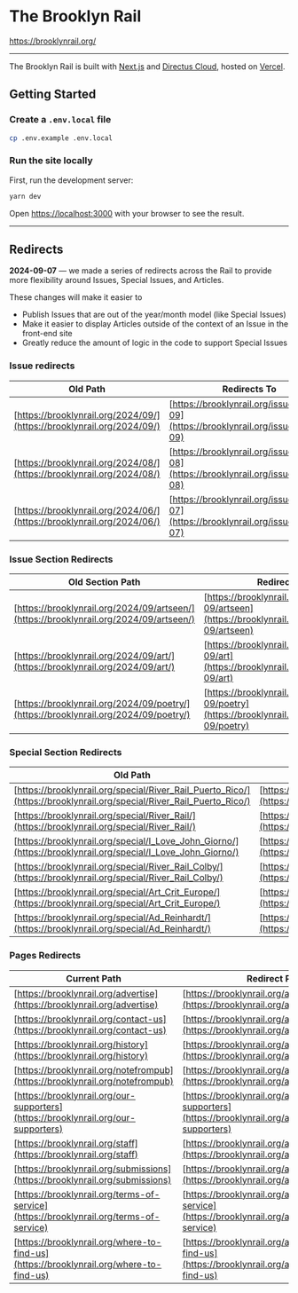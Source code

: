 # The Brooklyn Rail

https://brooklynrail.org/

---

The Brooklyn Rail is built with [Next.js](https://nextjs.org/) and [Directus Cloud](https://directus.io/), hosted on [Vercel](https://vercel.com/).

## Getting Started

### Create a `.env.local` file

```bash
cp .env.example .env.local
```

### Run the site locally

First, run the development server:

```bash
yarn dev
```

Open [https://localhost:3000](https://localhost:3000) with your browser to see the result.

---

## Redirects

**2024-09-07** — we made a series of redirects across the Rail to provide more flexibility around Issues, Special Issues, and Articles.

These changes will make it easier to

- Publish Issues that are out of the year/month model (like Special Issues)
- Make it easier to display Articles outside of the context of an Issue in the front-end site
- Greatly reduce the amount of logic in the code to support Special Issues

### Issue redirects

| Old Path                                                               | Redirects To                                                                       |
| ---------------------------------------------------------------------- | ---------------------------------------------------------------------------------- |
| [https://brooklynrail.org/2024/09/](https://brooklynrail.org/2024/09/) | [https://brooklynrail.org/issues/2024-09](https://brooklynrail.org/issues/2024-09) |
| [https://brooklynrail.org/2024/08/](https://brooklynrail.org/2024/08/) | [https://brooklynrail.org/issues/2024-08](https://brooklynrail.org/issues/2024-08) |
| [https://brooklynrail.org/2024/06/](https://brooklynrail.org/2024/06/) | [https://brooklynrail.org/issues/2024-07](https://brooklynrail.org/issues/2024-07) |

### Issue Section Redirects

| Old Section Path                                                                       | Redirects To                                                                                       |
| -------------------------------------------------------------------------------------- | -------------------------------------------------------------------------------------------------- |
| [https://brooklynrail.org/2024/09/artseen/](https://brooklynrail.org/2024/09/artseen/) | [https://brooklynrail.org/issues/2024-09/artseen](https://brooklynrail.org/issues/2024-09/artseen) |
| [https://brooklynrail.org/2024/09/art/](https://brooklynrail.org/2024/09/art/)         | [https://brooklynrail.org/issues/2024-09/art](https://brooklynrail.org/issues/2024-09/art)         |
| [https://brooklynrail.org/2024/09/poetry/](https://brooklynrail.org/2024/09/poetry/)   | [https://brooklynrail.org/issues/2024-09/poetry](https://brooklynrail.org/issues/2024-09/poetry)   |

### Special Section Redirects

| Old Path                                                                                                             | Redirects To                                                                                                       |
| -------------------------------------------------------------------------------------------------------------------- | ------------------------------------------------------------------------------------------------------------------ |
| [https://brooklynrail.org/special/River_Rail_Puerto_Rico/](https://brooklynrail.org/special/River_Rail_Puerto_Rico/) | [https://brooklynrail.org/issues/River_Rail_Puerto_Rico/](https://brooklynrail.org/issues/River_Rail_Puerto_Rico/) |
| [https://brooklynrail.org/special/River_Rail/](https://brooklynrail.org/special/River_Rail/)                         | [https://brooklynrail.org/issues/River_Rail/](https://brooklynrail.org/issues/River_Rail/)                         |
| [https://brooklynrail.org/special/I_Love_John_Giorno/](https://brooklynrail.org/special/I_Love_John_Giorno/)         | [https://brooklynrail.org/issues/I_Love_John_Giorno/](https://brooklynrail.org/issues/I_Love_John_Giorno/)         |
| [https://brooklynrail.org/special/River_Rail_Colby/](https://brooklynrail.org/special/River_Rail_Colby/)             | [https://brooklynrail.org/issues/River_Rail_Colby/](https://brooklynrail.org/issues/River_Rail_Colby/)             |
| [https://brooklynrail.org/special/Art_Crit_Europe/](https://brooklynrail.org/special/Art_Crit_Europe/)               | [https://brooklynrail.org/issues/Art_Crit_Europe/](https://brooklynrail.org/issues/Art_Crit_Europe/)               |
| [https://brooklynrail.org/special/Ad_Reinhardt/](https://brooklynrail.org/special/Ad_Reinhardt/)                     | [https://brooklynrail.org/issues/Ad_Reinhardt/](https://brooklynrail.org/issues/Ad_Reinhardt/)                     |

### Pages Redirects

| **Current Path**                                                                       | **Redirect Path**                                                                                  |
| -------------------------------------------------------------------------------------- | -------------------------------------------------------------------------------------------------- |
| [https://brooklynrail.org/advertise](https://brooklynrail.org/advertise)               | [https://brooklynrail.org/about/advertise](https://brooklynrail.org/about/advertise)               |
| [https://brooklynrail.org/contact-us](https://brooklynrail.org/contact-us)             | [https://brooklynrail.org/about/contact-us](https://brooklynrail.org/about/contact-us)             |
| [https://brooklynrail.org/history](https://brooklynrail.org/history)                   | [https://brooklynrail.org/about/history](https://brooklynrail.org/about/history)                   |
| [https://brooklynrail.org/notefrompub](https://brooklynrail.org/notefrompub)           | [https://brooklynrail.org/about/notefrompub](https://brooklynrail.org/about/notefrompub)           |
| [https://brooklynrail.org/our-supporters](https://brooklynrail.org/our-supporters)     | [https://brooklynrail.org/about/our-supporters](https://brooklynrail.org/about/our-supporters)     |
| [https://brooklynrail.org/staff](https://brooklynrail.org/staff)                       | [https://brooklynrail.org/about/staff](https://brooklynrail.org/about/staff)                       |
| [https://brooklynrail.org/submissions](https://brooklynrail.org/submissions)           | [https://brooklynrail.org/about/submissions](https://brooklynrail.org/about/submissions)           |
| [https://brooklynrail.org/terms-of-service](https://brooklynrail.org/terms-of-service) | [https://brooklynrail.org/about/terms-of-service](https://brooklynrail.org/about/terms-of-service) |
| [https://brooklynrail.org/where-to-find-us](https://brooklynrail.org/where-to-find-us) | [https://brooklynrail.org/about/where-to-find-us](https://brooklynrail.org/about/where-to-find-us) |
